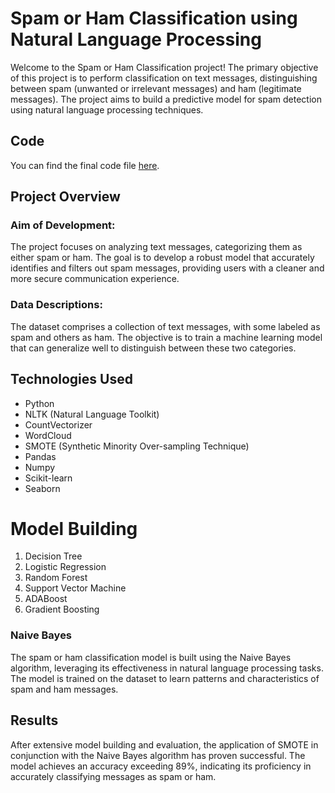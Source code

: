 # Spam or Ham Classification using Natural Language Processing

Welcome to the Spam or Ham Classification project! The primary objective of this project is to perform classification on text messages, distinguishing between spam (unwanted or irrelevant messages) and ham (legitimate messages). The project aims to build a predictive model for spam detection using natural language processing techniques.

## Code

You can find the final code file [here](https://github.com/fauzansayyed/NLP-Python-Code/blob/main/github%20nlp%20project%20-%20Jupyter%20Notebook.pdf).


## Project Overview

### Aim of Development:
The project focuses on analyzing text messages, categorizing them as either spam or ham. The goal is to develop a robust model that accurately identifies and filters out spam messages, providing users with a cleaner and more secure communication experience.

### Data Descriptions:
The dataset comprises a collection of text messages, with some labeled as spam and others as ham. The objective is to train a machine learning model that can generalize well to distinguish between these two categories.

## Technologies Used

- Python
- NLTK (Natural Language Toolkit)
- CountVectorizer
- WordCloud
- SMOTE (Synthetic Minority Over-sampling Technique)
- Pandas
- Numpy
- Scikit-learn
- Seaborn

# **Model Building**
1. Decision Tree
2. Logistic Regression
3. Random Forest
4. Support Vector Machine
5. ADABoost
6. Gradient Boosting

### Naive Bayes
The spam or ham classification model is built using the Naive Bayes algorithm, leveraging its effectiveness in natural language processing tasks. The model is trained on the dataset to learn patterns and characteristics of spam and ham messages.

## Results

After extensive model building and evaluation, the application of SMOTE in conjunction with the Naive Bayes algorithm has proven successful. The model achieves an accuracy exceeding 89%, indicating its proficiency in accurately classifying messages as spam or ham.



